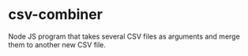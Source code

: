 # csv-combiner
Node JS program that takes several CSV files as arguments and merge them to another new CSV file.
